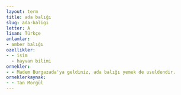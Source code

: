 ```yaml
---
layout: term
title: ada balığı
slug: ada-baligi
letter: A
lisan: Türkçe
anlamlar:
- amber balığı
ozellikler:
- - isim
  - hayvan bilimi
ornekler:
- - Madem Burgazada'ya geldiniz, ada balığı yemek de usuldendir.
orneklerkaynak:
- - Tan Morgül
---
```

